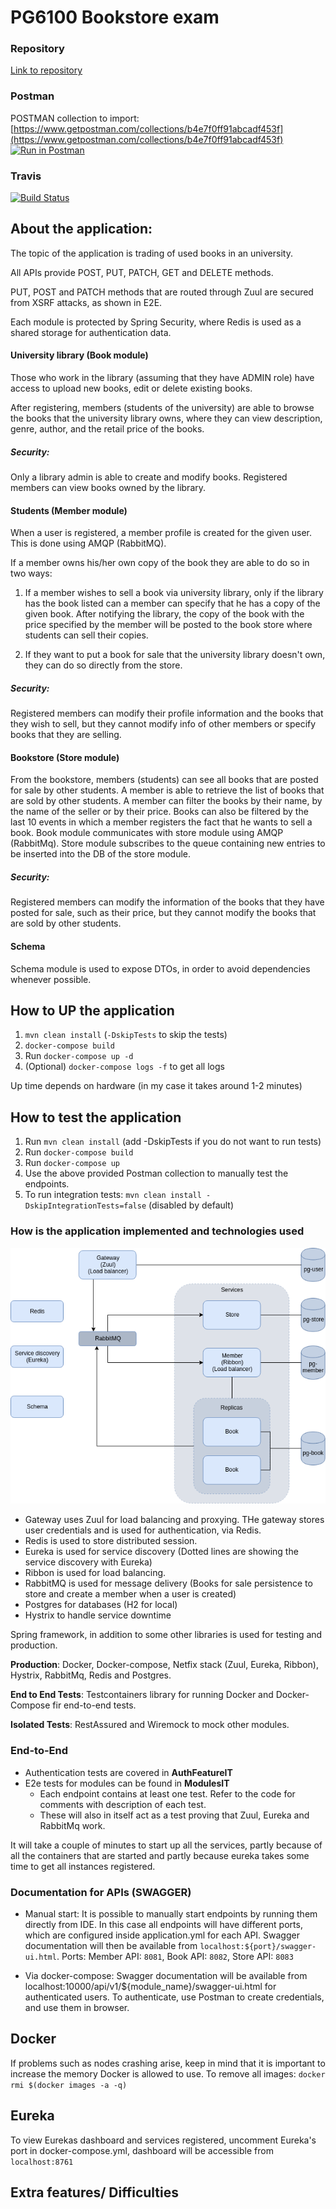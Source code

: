 # PG6100 Bookstore exam
### Repository
[Link to repository](https://github.com/stellaselena/PG6100-bookexam)  

### Postman
POSTMAN collection to import: [https://www.getpostman.com/collections/b4e7f0ff91abcadf453f](https://www.getpostman.com/collections/b4e7f0ff91abcadf453f)  
[![Run in Postman](https://run.pstmn.io/button.svg)](https://app.getpostman.com/run-collection/b4e7f0ff91abcadf453f)

### Travis
[![Build Status](https://travis-ci.com/stellaselena/PG6100-bookexam.svg?token=xqfmXCaJoqxaqpsVZGP3&branch=master)](https://travis-ci.com/stellaselena/PG6100-bookexam)


## About the application:
The topic of the application is trading of used books in an university.

All APIs provide POST, PUT, PATCH, GET and DELETE methods.

PUT, POST and PATCH methods that are routed through Zuul are secured from XSRF attacks, as shown in E2E.

Each module is protected by Spring Security, where Redis is used as a shared storage for authentication data.

#### University library (Book module)
Those who work in the library (assuming that they have ADMIN role) have access to upload new books, edit or delete existing books. 

After registering, members (students of the university) are able to browse the books that the university library owns, where they can
view description, genre, author, and the retail price of the books.

##### Security:
Only a library admin is able to create and modify books.
Registered members can view books owned by the library.

#### Students (Member module)
When a user is registered, a member profile is created for the given user. This is done using AMQP (RabbitMQ).

If a member owns his/her own copy of the book they are able to do so in two ways:

1. If a member wishes to sell a book via university library, only if the library has the book 
listed can a member can specify that he has a copy of the given book.
After notifying the library, the copy of the book with the price specified by the member will be posted to the book store
where students can sell their copies.

2. If they want to put a book for sale that the university library doesn't own, they can do so directly from the store.

##### Security:
Registered members can modify their profile information and the books that they wish to sell, but they cannot
modify info of other members or specify books that they are selling.

#### Bookstore (Store module)
From the bookstore, members (students) can see all books that are posted for sale by other students.
A member is able to retrieve the list of books that are sold by other students.
A member can filter the books by their name, by the name of the seller or by their price.
Books can also be filtered by the last 10 events in which a member registers the fact that he wants to sell a book.
Book module communicates with store module using AMQP (RabbitMq). Store module subscribes to the queue containing
new entries to be inserted into the DB of the store module.

##### Security:
Registered members can modify the information of the books that they have posted for sale, such as their price,
 but they cannot modify the books that are sold by other students.
 
#### Schema
 Schema module is used to expose DTOs, in order to avoid dependencies whenever possible.

## How to UP the application
1. `mvn clean install` (`-DskipTests` to skip the tests)  
2. `docker-compose build`  
3. Run `docker-compose up -d` 
4. (Optional) `docker-compose logs -f` to get all logs

Up time depends on hardware (in my case it takes around 1-2 minutes)

## How to test the application
1. Run `mvn clean install` (add -DskipTests if you do not want to run tests)
2. Run `docker-compose build`
3. Run `docker-compose up`
3. Use the above provided Postman collection to manually test the endpoints.
4. To run integration tests: `mvn clean install -DskipIntegrationTests=false` (disabled by default)

### How is the application implemented and technologies used
![Diagram](./diagram.png)  

- Gateway uses Zuul for load balancing and proxying. THe gateway stores user credentials and is used for authentication, via Redis.
- Redis is used to store distributed session.  
- Eureka is used for service discovery (Dotted lines are showing the service discovery with Eureka)
- Ribbon is used for load balancing.
- RabbitMQ is used for message delivery (Books for sale persistence to store and create a member when a user is created)
- Postgres for databases (H2 for local)
- Hystrix to handle service downtime

Spring framework, in addition to some other libraries is used for testing and production.

**Production**: Docker, Docker-compose, Netfix stack (Zuul, Eureka, Ribbon), Hystrix, RabbitMq, Redis and Postgres.

**End to End Tests**: Testcontainers library for running Docker and Docker-Compose fir end-to-end tests.

**Isolated Tests**:  RestAssured and Wiremock to mock other modules.

### End-to-End
* Authentication tests are covered in **AuthFeatureIT**
* E2e tests for modules can be found in **ModulesIT**
    * Each endpoint contains at least one test. Refer to the code for comments with description of each test.
    * These will also in itself act as a test proving that Zuul, Eureka and RabbitMq work.

It will take a couple of minutes to start up all the services, partly because of all the containers that are started and
partly because eureka takes some time to get all instances registered. 

### Documentation for APIs (SWAGGER)
- Manual start: 
It is possible to manually start endpoints by running them directly from IDE. In this case all endpoints
will have different ports, which are configured inside application.yml for each API.
Swagger documentation will then be available from `localhost:${port}/swagger-ui.html`. Ports: Member API: `8081`, Book API: `8082`, Store API: `8083`

- Via docker-compose:
Swagger documentation will be available from localhost:10000/api/v1/${module_name}/swagger-ui.html for authenticated users.
To authenticate, use Postman to create credentials, and use them in browser.

## Docker
If problems such as nodes crashing arise, keep in mind that it is important to increase the memory Docker is allowed to use.
To remove all images: `docker rmi $(docker images -a -q)`

## Eureka
To view Eurekas dashboard and services registered, uncomment Eureka's port in docker-compose.yml, dashboard will be accessible from `localhost:8761`

## Extra features/ Difficulties
